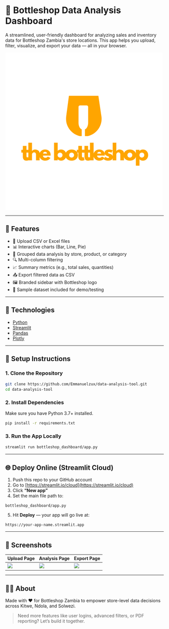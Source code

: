 
# 🍾 Bottleshop Data Analysis Dashboard

A streamlined, user-friendly dashboard for analyzing sales and inventory data for Bottleshop Zambia's store locations. This app helps you upload, filter, visualize, and export your data — all in your browser.

![Logo](assets/logo.png)

---

## 🚀 Features

- 📁 Upload CSV or Excel files
- 📊 Interactive charts (Bar, Line, Pie)
- 📌 Grouped data analysis by store, product, or category
- 🔍 Multi-column filtering
- 📈 Summary metrics (e.g., total sales, quantities)
- 📤 Export filtered data as CSV
- 🖼️ Branded sidebar with Bottleshop logo
- 💾 Sample dataset included for demo/testing

---

## 🧰 Technologies

- [Python](https://python.org)
- [Streamlit](https://streamlit.io/)
- [Pandas](https://pandas.pydata.org/)
- [Plotly](https://plotly.com/python/)

---

## 🔧 Setup Instructions

### 1. Clone the Repository

```bash
git clone https://github.com/Emmanuelzux/data-analysis-tool.git
cd data-analysis-tool
```

### 2. Install Dependencies

Make sure you have Python 3.7+ installed.

```bash
pip install -r requirements.txt
```

### 3. Run the App Locally

```bash
streamlit run bottleshop_dashboard/app.py
```

---

## 🌐 Deploy Online (Streamlit Cloud)

1. Push this repo to your GitHub account
2. Go to [https://streamlit.io/cloud](https://streamlit.io/cloud)
3. Click **“New app”**
4. Set the main file path to:

```
bottleshop_dashboard/app.py
```

5. Hit **Deploy** — your app will go live at:

```
https://your-app-name.streamlit.app
```

---

## 📸 Screenshots

| Upload Page | Analysis Page | Export Page |
|-------------|----------------|-------------|
| ![](screenshots/upload.png) | ![](screenshots/analysis.png) | ![](screenshots/export.png) |

---

## 👨‍💼 About

Made with ❤️ for Bottleshop Zambia to empower store-level data decisions across Kitwe, Ndola, and Solwezi.

> Need more features like user logins, advanced filters, or PDF reporting? Let’s build it together.

